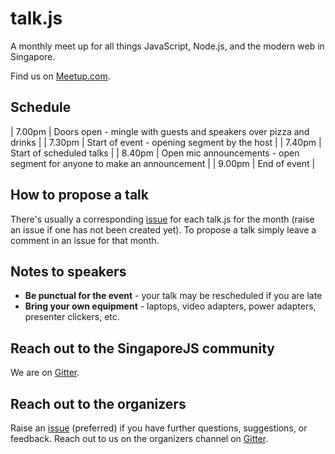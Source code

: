# talk.js

A monthly meet up for all things JavaScript, Node.js, and the modern web in Singapore.

Find us on [Meetup.com](https://www.meetup.com/Singapore-JS/).

## Schedule

| 7.00pm | Doors open - mingle with guests and speakers over pizza and drinks |
| 7.30pm | Start of event - opening segment by the host |
| 7.40pm | Start of scheduled talks |
| 8.40pm | Open mic announcements - open segment for anyone to make an announcement |
| 9.00pm | End of event |

## How to propose a talk

There's usually a corresponding [issue](https://github.com/SingaporeJS/talk.js/issues) for each talk.js for the month (raise an issue if one has not been created yet). To propose a talk simply leave a comment in an issue for that month.

## Notes to speakers

- **Be punctual for the event** - your talk may be rescheduled if you are late
- **Bring your own equipment** - laptops, video adapters, power adapters, presenter clickers, etc.

## Reach out to the SingaporeJS community

We are on [Gitter](https://gitter.im/SingaporeJS/home).

## Reach out to the organizers

Raise an [issue](https://github.com/SingaporeJS/talk.js/issues) (preferred) if you have further questions, suggestions, or feedback. Reach out to us on the organizers channel on [Gitter](https://gitter.im/SingaporeJS/organizers).
